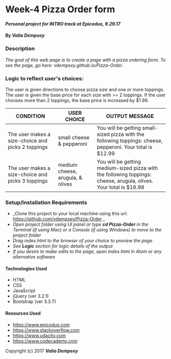 # Week-4 Pizza Order form

#### _Personal project for INTRO track at Epicodus, 9.29.17_

#### By _**Valia Dempsey**_

### Description
_The goal of this web page is to create a page with a pizza ordering form.
To see the page, go here: vdempsey.github.io/Pizza-Order._

### Logic to reflect user's choices:

The user is given directions to choose pizza size and one or more toppings. The user is given the base price for each size with >= 2 toppings. If the user chooses more than 2 toppings, the base price is increased by $1.99.

| CONDITION | USER CHOICE | OUTPUT MESSAGE |
|-----------|------------|-------------------|
| The user makes a size-choice and picks 2 toppings | small cheese & pepperoni | You will be getting small-sized pizza with the following toppings: cheese, pepperoni. Your total is $12.99 |
| The user makes a size-choice and picks 3 toppings | medium cheese, arugula, & olives | You will be getting medium-sized pizza with the following toppings: cheese, arugula, olives. Your total is $16.98 |



### Setup/Installation Requirements

* _Clone this project to your local machine using this url: https://github.com/vdempsey/Pizza-Order _
* _Open project folder using UI panel or type **cd Pizza-Order** in the Terminal (if using Mac) or a Console (if using Windows) to move to the project folder_
* _Drag index.html to the browser of your choice to preview the page_
* _See **Logic** section for logic details of the output_
* _If you desire to make edits to the page, open index.html in Atom or any alternative software_

#### Technologies Used

* HTML
* CSS
* JavaScript
* jQuery (ver 3.2.1)
* Bootstrap (ver 3.3.7)

#### Resources Used

* https://www.epicodus.com
* https://www.stackoverflow.com
* https://www.udacity.com
* https://www.codecademy.com



Copyright (c) 2017 **_Valia Dempsey_**
